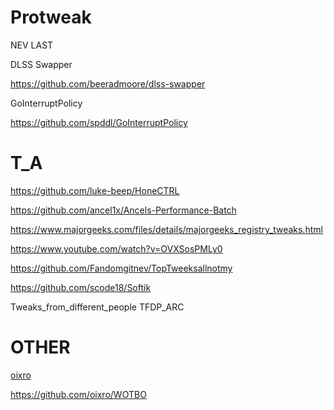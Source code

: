 # Protweak
NEV LAST

DLSS Swapper

https://github.com/beeradmoore/dlss-swapper

GoInterruptPolicy

https://github.com/spddl/GoInterruptPolicy

# T_A

https://github.com/luke-beep/HoneCTRL

https://github.com/ancel1x/Ancels-Performance-Batch

https://www.majorgeeks.com/files/details/majorgeeks_registry_tweaks.html

https://www.youtube.com/watch?v=OVXSosPMLy0

https://github.com/Fandomgitnev/TopTweeksallnotmy



https://github.com/scode18/Softik

Tweaks_from_different_people
TFDP_ARC

# OTHER
[oixro](https://github.com/oixro)

https://github.com/oixro/WOTBO
